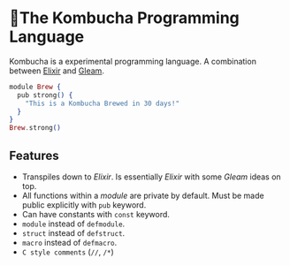 # 🍹The Kombucha Programming Language

Kombucha is a experimental programming language.
A combination between [Elixir](https://elixir-lang.org/) and [Gleam](https://gleam.run/).

```elixir
module Brew {
  pub strong() {
    "This is a Kombucha Brewed in 30 days!"
  }
}
Brew.strong()
```

## Features

- Transpiles down to _Elixir_. Is essentially _Elixir_ with some _Gleam_ ideas on top.
- All functions within a _module_ are private by default. Must be made public explicitly with `pub` keyword.
- Can have constants with `const` keyword.
- `module` instead of `defmodule`.
- `struct` instead of `defstruct`.
- `macro` instead of `defmacro`.
- `C style comments` (`//`, `/*`)
